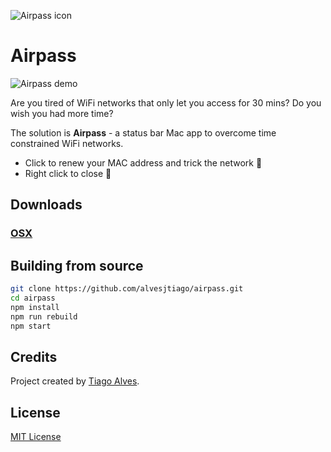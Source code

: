 ![Airpass icon](https://user-images.githubusercontent.com/407470/36247877-281b38a2-1268-11e8-8a11-016df1abd6e9.png)

# Airpass

![Airpass demo](https://user-images.githubusercontent.com/407470/36416324-5538a986-165b-11e8-97c2-08ea5a182028.gif)


Are you tired of WiFi networks that only let you access for 30 mins? Do you wish you had more time?

The solution is **Airpass** - a status bar Mac app to overcome time constrained WiFi networks.

* Click to renew your MAC address and trick the network 🤖
* Right click to close 🔌

## Downloads

### [OSX](https://github.com/alvesjtiago/airpass/releases/tag/1.0.1)

## Building from source

```bash
git clone https://github.com/alvesjtiago/airpass.git
cd airpass
npm install
npm run rebuild
npm start
```

## Credits

Project created by [Tiago Alves](http://tiagoalves.me).

## License

[MIT License](LICENSE.md)

